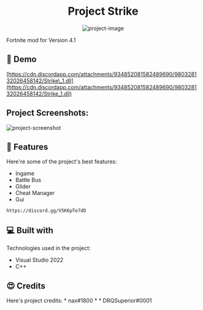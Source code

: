 <h1 align="center" id="title">Project Strike</h1>

<p align="center"><img src="https://media.discordapp.net/attachments/934852081582489690/980327777842647100/logo.png" alt="project-image"></p>

<p id="description">Fortnite mod for Version 4.1</p>

<h2>🚀 Demo</h2>

[https://cdn.discordapp.com/attachments/934852081582489690/980328132026458142/Strike\_1.dll](https://cdn.discordapp.com/attachments/934852081582489690/980328132026458142/Strike_1.dll)

<h2>Project Screenshots:</h2>

<img src="https://media.discordapp.net/attachments/977355695697575996/980279386215419924/unknown.png" alt="project-screenshot">

  
  
<h2>🧐 Features</h2>

Here're some of the project's best features:

*   Ingame
*   Battle Bus
*   Glider
*   Cheat Manager
*   Gui

```
https://discord.gg/V5K6pTe7dD
```

  
  
<h2>💻 Built with</h2>

Technologies used in the project:

*   Visual Studio 2022
*   C++

<h2>😍 Credits</h2>
Here's project credits:
*   nax#1800
*   
*   DRQSuperior#0001
